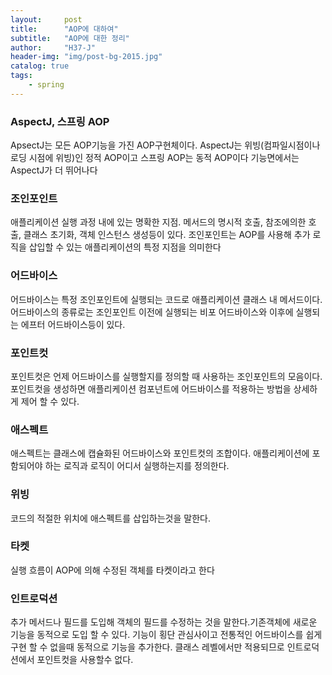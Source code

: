 ```yaml
---
layout:     post
title:      "AOP에 대하여"
subtitle:   "AOP에 대한 정리"
author:     "H37-J"
header-img: "img/post-bg-2015.jpg"
catalog: true
tags:
    - spring
---
```


### AspectJ, 스프링 AOP

ApsectJ는 모든 AOP기능을 가진 AOP구현체이다. AspectJ는 위빙(컴파일시점이나 로딩 시점에 위빙)인 정적 AOP이고 스프링 AOP는 동적 AOP이다 기능면에서는 AspectJ가 더 뛰어나다

### 조인포인트

애플리케이션 실행 과정 내에 있는 명확한 지점. 메서드의 명시적 호출, 참조에의한 호출, 클래스 초기화, 객체 인스턴스 생성등이 있다. 조인포인트는 AOP를 사용해 추가 로직을 삽입할 수 있는 애플리케이션의 특정 지점을 의미한다

### 어드바이스

어드바이스는 특정 조인포인트에 실행되는 코드로 애플리케이션 클래스 내 메서드이다.
어드바이스의 종류로는 조인포인트 이전에 실행되는 비포 어드바이스와 이후에 실행되는 에프터 어드바이스등이 있다.

### 포인트컷

포인트컷은 언제 어드바이스를 실행할지를 정의할 때 사용하는 조인포인트의 모음이다.
포인트컷을 생성하면 애플리케이션 컴포넌트에 어드바이스를 적용하는 방법을 상세하게 제어 할 수 있다.

### 애스펙트

애스펙트는 클래스에 캡슐화된 어드바이스와 포인트컷의 조합이다. 애플리케이션에 포함되어야 하는 로직과 로직이 어디서 실행하는지를 정의한다.

### 위빙

코드의 적절한 위치에 애스펙트를 삽입하는것을 말한다.

### 타켓

실행 흐름이 AOP에 의해 수정된 객체를 타켓이라고 한다

### 인트로덕션

추가 메서드나 필드를 도입해 객체의 필드를 수정하는 것을 말한다.기존객체에 새로운 기능을 동적으로 도입 할 수 있다. 기능이 횡단 관심사이고 전통적인 어드바이스를 쉽게 구현 할 수 없을때 동적으로 기능을 추가한다. 클래스 레벨에서만 적용되므로 인트로덕션에서 포인트컷을 사용할수 없다.
